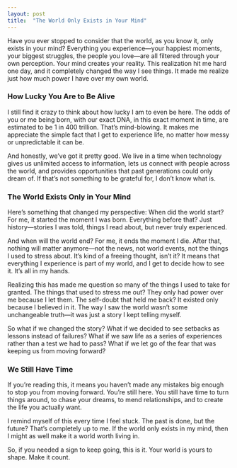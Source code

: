 ```yaml
---
layout: post
title:  "The World Only Exists in Your Mind"
---
```

Have you ever stopped to consider that the world, as you know it, only exists in your mind? Everything you experience—your happiest moments, your biggest struggles, the people you love—are all filtered through your own perception. Your mind creates your reality. This realization hit me hard one day, and it completely changed the way I see things. It made me realize just how much power I have over my own world.

### How Lucky You Are to Be Alive

I still find it crazy to think about how lucky I am to even be here. The odds of you or me being born, with our exact DNA, in this exact moment in time, are estimated to be 1 in 400 trillion. That’s mind-blowing. It makes me appreciate the simple fact that I get to experience life, no matter how messy or unpredictable it can be.

And honestly, we’ve got it pretty good. We live in a time when technology gives us unlimited access to information, lets us connect with people across the world, and provides opportunities that past generations could only dream of. If that’s not something to be grateful for, I don’t know what is.

### The World Exists Only in Your Mind

Here’s something that changed my perspective: When did the world start? For me, it started the moment I was born. Everything before that? Just history—stories I was told, things I read about, but never truly experienced.

And when will the world end? For me, it ends the moment I die. After that, nothing will matter anymore—not the news, not world events, not the things I used to stress about. It’s kind of a freeing thought, isn’t it? It means that everything I experience is part of my world, and I get to decide how to see it. It’s all in my hands.

Realizing this has made me question so many of the things I used to take for granted. The things that used to stress me out? They only had power over me because I let them. The self-doubt that held me back? It existed only because I believed in it. The way I saw the world wasn’t some unchangeable truth—it was just a story I kept telling myself.

So what if we changed the story? What if we decided to see setbacks as lessons instead of failures? What if we saw life as a series of experiences rather than a test we had to pass? What if we let go of the fear that was keeping us from moving forward?

### We Still Have Time

If you’re reading this, it means you haven’t made any mistakes big enough to stop you from moving forward. You’re still here. You still have time to turn things around, to chase your dreams, to mend relationships, and to create the life you actually want.

I remind myself of this every time I feel stuck. The past is done, but the future? That’s completely up to me. If the world only exists in my mind, then I might as well make it a world worth living in.

So, if you needed a sign to keep going, this is it. Your world is yours to shape. Make it count.
